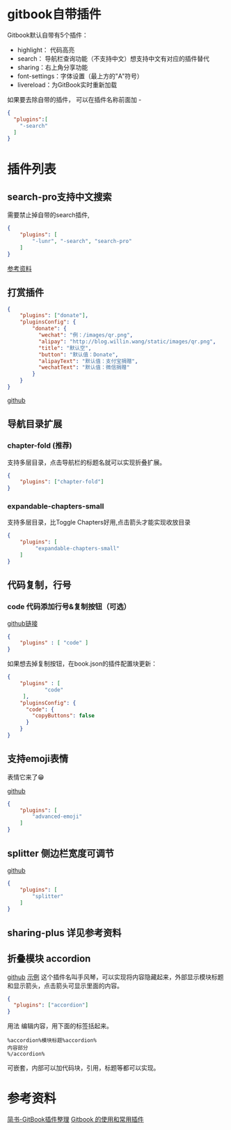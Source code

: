 # gitbook自带插件
Gitbook默认自带有5个插件：

* highlight： 代码高亮
* search： 导航栏查询功能（不支持中文）想支持中文有对应的插件替代
* sharing：右上角分享功能
* font-settings：字体设置（最上方的"A"符号）
* livereload：为GitBook实时重新加载

如果要去除自带的插件， 可以在插件名称前面加 -
```json
{
  "plugins":[
    "-search"
  ]
}

```

# 插件列表

## search-pro支持中文搜索
需要禁止掉自带的search插件,
```json
{
    "plugins": [
        "-lunr", "-search", "search-pro"
    ]
}
```
[参考资料](https://www.jianshu.com/p/77d627ea6f31)

## 打赏插件
```json
{
    "plugins": ["donate"],
    "pluginsConfig": {
        "donate": {
          "wechat": "例：/images/qr.png",
          "alipay": "http://blog.willin.wang/static/images/qr.png",
          "title": "默认空",
          "button": "默认值：Donate",
          "alipayText": "默认值：支付宝捐赠",
          "wechatText": "默认值：微信捐赠"
        }
    }
}
```
[github](https://developer.aliyun.com/mirror/npm/package/gitbook-plugin-donate)

## 导航目录扩展
### chapter-fold (推荐)
支持多层目录，点击导航栏的标题名就可以实现折叠扩展。

```json
{
    "plugins": ["chapter-fold"]
}
```
### expandable-chapters-small
支持多层目录，比Toggle Chapters好用,点击箭头才能实现收放目录
```json
{
    "plugins": [
         "expandable-chapters-small"
    ]
}
```

## 代码复制，行号
### code 代码添加行号&复制按钮（可选）
[github链接](https://github.com/TGhoul/gitbook-plugin-code)
```json
{
    "plugins" : [ "code" ]
}
```
如果想去掉复制按钮，在book.json的插件配置块更新：
```json
{
    "plugins" : [ 
            "code" 
     ],
    "pluginsConfig": {
      "code": {
        "copyButtons": false
      }
    }
}
```

## 支持emoji表情
表情它来了😁

[github](https://github.com/codeclou/gitbook-plugin-advanced-emoji)
```json
{
    "plugins": [
        "advanced-emoji"
    ]
}
```

## splitter 侧边栏宽度可调节
[github](https://github.com/yoshidax/gitbook-plugin-splitter)
```json
{
    "plugins": [
        "splitter"
    ]
}
```

## sharing-plus 详见参考资料

## 折叠模块 accordion
[github](https://github.com/artalar/gitbook-plugin-accordion)
[示例](https://artalar.github.io/gitbook-plugin-accordion/)
这个插件名叫手风琴，可以实现将内容隐藏起来，外部显示模块标题和显示箭头，点击箭头可显示里面的内容。
```json
{
  "plugins": ["accordion"]
}
```
用法
编辑内容，用下面的标签括起来。
```
%accordion%模块标题%accordion%
内容部分
%/accordion%
```
可嵌套，内部可以加代码块，引用，标题等都可以实现。


# 参考资料
[简书-GitBook插件整理](https://www.jianshu.com/p/427b8bb066e6)
[Gitbook 的使用和常用插件](https://zhaoda.net/2015/11/09/gitbook-plugins/)
